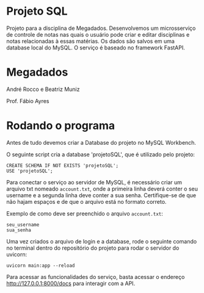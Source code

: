 # Projeto SQL
Projeto para a disciplina de Megadados. Desenvolvemos um microsserviço de controle de notas nas quais o usuário pode criar e editar disciplinas e notas relacionadas à essas matérias. Os dados são salvos em uma database local do MySQL. O serviço é baseado no framework FastAPI.

# Megadados
André Rocco e Beatriz Muniz

Prof. Fábio Ayres

# Rodando o programa
Antes de tudo devemos criar a Database do projeto no MySQL Workbench.

O seguinte script cria a database 'projetoSQL', que é utilizado pelo projeto:

```
CREATE SCHEMA IF NOT EXISTS 'projetoSQL';
USE 'projetoSQL';
```
Para conectar o serviço ao servidor de MySQL, é necessário criar um arquivo txt nomeado ```account.txt```, onde a primeira linha deverá conter o seu username e a segunda linha deve conter a sua senha. Certifique-se de que não hajam espaços e de que o arquivo está no formato correto.

Exemplo de como deve ser preenchido o arquivo ```account.txt```:

```
seu_username
sua_senha
```

Uma vez criados o arquivo de login e a database, rode o seguinte comando no terminal dentro do repositório do projeto para rodar o servidor do uvicorn:

```
uvicorn main:app --reload
```

Para acessar as funcionalidades do serviço, basta acessar o endereço http://127.0.0.1:8000/docs para interagir com a API.



